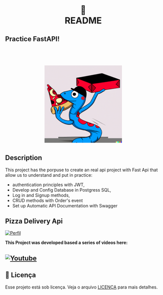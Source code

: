 <h1 align="center">
📄<br>README 
</h1>

## Practice FastAPI!
<h1 align="center">
    <br> <img src="python-fast-api-dalle.png" height = 250 width = 250>
</h1>

## Description

This project has the porpuse to create an real api project with Fast Api that allow us to understand and put in practice:

- authentication principles with JWT, 
- Develop and Config Database in Postgress SQL,
- Log in and Signup methods, 
- CRUD methods with Order's event
- Set up Automatic API Documentation with Swagger



## Pizza Delivery Api 

[![Perfil](https://img.shields.io/badge/perfil%20-%23323330.svg?&style=for-the-badge&logo=perfil&logoColor=black&color=F745B5)](https://github.com/rodrigolaa)

**This Project was developed based a series of videos here:**

[![Youtube](https://img.shields.io/badge/YouTube-FF0000?style=for-the-badge&logo=youtube&logoColor=white)](https://www.youtube.com/watch?v=QQXQAZuJSdw&list=PLEt8Tae2spYnLMAf8RGCNYhovIFZHVsPP&index=1)
---


## 🍜 Licença

Esse projeto está sob licença. Veja o arquivo [LICENÇA](LICENSE.md) para mais detalhes.<br>
